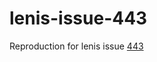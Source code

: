 # lenis-issue-443

Reproduction for lenis issue [443](https://github.com/darkroomengineering/lenis/issues/443)
